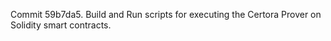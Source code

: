 Commit 59b7da5.                    Build and Run scripts for executing the Certora Prover on Solidity smart contracts.